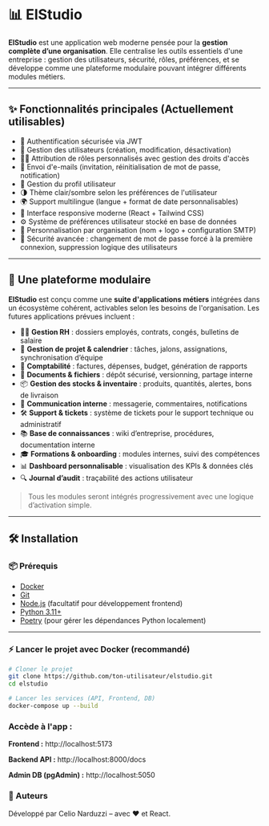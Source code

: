 # 📊 ElStudio

**ElStudio** est une application web moderne pensée pour la **gestion complète d’une organisation**. Elle centralise les outils essentiels d'une entreprise : gestion des utilisateurs, sécurité, rôles, préférences, et se développe comme une plateforme modulaire pouvant intégrer différents modules métiers.

---

## ✨ Fonctionnalités principales (Actuellement utilisables)

- 🔐 Authentification sécurisée via JWT
- 👤 Gestion des utilisateurs (création, modification, désactivation)
- 🧑‍💼 Attribution de rôles personnalisés avec gestion des droits d'accès
- 📧 Envoi d'e-mails (invitation, réinitialisation de mot de passe, notification)
- 📝 Gestion du profil utilisateur
- 🌗 Thème clair/sombre selon les préférences de l'utilisateur
- 🌍 Support multilingue (langue + format de date personnalisables)
- 📱 Interface responsive moderne (React + Tailwind CSS)
- ⚙️ Système de préférences utilisateur stocké en base de données
- 🏢 Personnalisation par organisation (nom + logo + configuration SMTP)
- 🔐 Sécurité avancée : changement de mot de passe forcé à la première connexion, suppression logique des utilisateurs

---

## 🧩 Une plateforme modulaire

**ElStudio** est conçu comme une **suite d'applications métiers** intégrées dans un écosystème cohérent, activables selon les besoins de l'organisation. Les futures applications prévues incluent :

- 👨‍💼 **Gestion RH** : dossiers employés, contrats, congés, bulletins de salaire
- 📅 **Gestion de projet & calendrier** : tâches, jalons, assignations, synchronisation d’équipe
- 🧾 **Comptabilité** : factures, dépenses, budget, génération de rapports
- 📂 **Documents & fichiers** : dépôt sécurisé, versionning, partage interne
- 📦 **Gestion des stocks & inventaire** : produits, quantités, alertes, bons de livraison
- 💬 **Communication interne** : messagerie, commentaires, notifications
- 🛠️ **Support & tickets** : système de tickets pour le support technique ou administratif
- 📚 **Base de connaissances** : wiki d’entreprise, procédures, documentation interne
- 🎓 **Formations & onboarding** : modules internes, suivi des compétences
- 📊 **Dashboard personnalisable** : visualisation des KPIs & données clés
- 🔍 **Journal d’audit** : traçabilité des actions utilisateur

> Tous les modules seront intégrés progressivement avec une logique d’activation simple.

---

## 🛠️ Installation

### 📦 Prérequis

- [Docker](https://www.docker.com/)
- [Git](https://git-scm.com/)
- [Node.js](https://nodejs.org/) (facultatif pour développement frontend)
- [Python 3.11+](https://www.python.org/)
- [Poetry](https://python-poetry.org/) (pour gérer les dépendances Python localement)

---

### ⚡ Lancer le projet avec Docker (recommandé)

```bash
# Cloner le projet
git clone https://github.com/ton-utilisateur/elstudio.git
cd elstudio

# Lancer les services (API, Frontend, DB)
docker-compose up --build

```

### Accède à l'app :

**Frontend :** http://localhost:5173

**Backend API :** http://localhost:8000/docs

**Admin DB (pgAdmin) :** http://localhost:5050

### 🙌 Auteurs
Développé par Celio Narduzzi – avec ❤️ et React.


